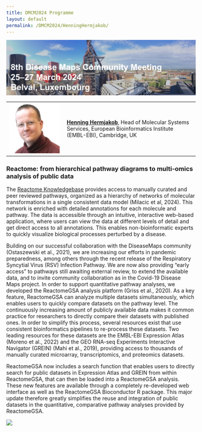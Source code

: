 ```yaml
---
title: DMCM2024 Programme
layout: default
permalink: /DMCM2024/HenningHermjakob/
---
```


<img src="/images/places/Belval08.jpg"/>

<table>
  <tr>
    <td style="width: 140px;">
      <img src="/images/teamhq/HenningHermjakob.jpg" width="135"/></td>
    <td> 
      <a href="https://www.ebi.ac.uk/people/person/henning-hermjakob/" target="_blank"><b>Henning Hermjakob</b></a>, Head of Molecular Systems Services, European Bioinformatics Institute (EMBL-EBI), Cambridge, UK
    </td>
  </tr> 
</table>

### Reactome: from hierarchical pathway diagrams to multi-omics analysis of public data

The [Reactome Knowledgebase](https://reactome.org) provides access to manually curated and peer reviewed pathways, organized as a hierarchy of networks of molecular transformations in a single consistent data model (Milacic et al, 2024). This network is enriched with detailed annotations for each molecule and pathway. The data is accessible through an intuitive, interactive web-based application, where users can view the data at different levels of detail and get direct access to all annotations. This enables non-bioinformatic experts to quickly visualize biological processes perturbed by a disease. 

Building on our successful collaboration with the DiseaseMaps community (Ostaszewski et al., 2021), we are increasing our efforts in pandemic preparedness, among others through the recent release of the Respiratory Syncytial Virus (RSV) Infection Pathway. We are now also providing “early access” to pathways still awaiting external review, to extend the available data, and to invite community collaboration as in the Covid-19 Disease Maps project.
In order to support quantitative pathway analyses, we developed the ReactomeGSA analysis platform (Griss et al., 2020). As a key feature, ReactomeGSA can analyze multiple datasets simultaneously, which enables users to quickly compare datasets on the pathway level. The continuously increasing amount of publicly available data makes it common practice for researchers to directly compare their datasets with published ones. In order to simplify this process, several resources exist that use consistent bioinformatics pipelines to re-process these datasets. Two leading resources for these datasets are the EMBL-EBI Expression Atlas (Moreno et al., 2022) and the GEO RNA-seq Experiments Interactive Navigator (GREIN) (Mahi et al., 2019), providing access to thousands of manually curated microarray, transcriptomics, and proteomics datasets. 

ReactomeGSA now includes a search function that enables users to directly search for public datasets in Expression Atlas and GREIN from within ReactomeGSA, that can then be loaded into a ReactomeGSA analysis. These new features are available through a completely re-developed web interface as well as the ReactomeGSA Bioconductor R package. This major update therefore greatly simplifies the reuse and integration of public datasets in the quantitative, comparative pathway analyses provided by ReactomeGSA.

<img src="/DMCM2024/fig1.jpg" width="600"/>


